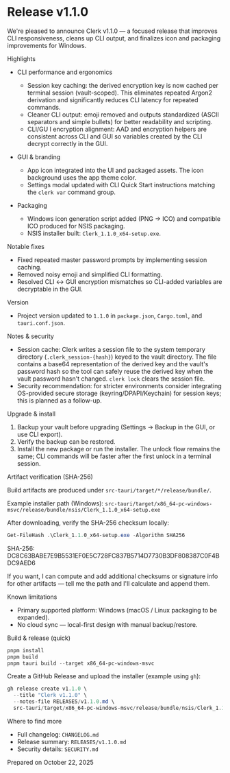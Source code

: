 # Release v1.1.0

We're pleased to announce Clerk v1.1.0 — a focused release that improves CLI responsiveness, cleans up CLI output, and finalizes icon and packaging improvements for Windows.

Highlights

- CLI performance and ergonomics
  - Session key caching: the derived encryption key is now cached per terminal session (vault-scoped). This eliminates repeated Argon2 derivation and significantly reduces CLI latency for repeated commands.
  - Cleaner CLI output: emoji removed and outputs standardized (ASCII separators and simple bullets) for better readability and scripting.
  - CLI/GU I encryption alignment: AAD and encryption helpers are consistent across CLI and GUI so variables created by the CLI decrypt correctly in the GUI.

- GUI & branding
  - App icon integrated into the UI and packaged assets. The icon background uses the app theme color.
  - Settings modal updated with CLI Quick Start instructions matching the `clerk var` command group.

- Packaging
  - Windows icon generation script added (PNG → ICO) and compatible ICO produced for NSIS packaging.
  - NSIS installer built: `Clerk_1.1.0_x64-setup.exe`.

Notable fixes

- Fixed repeated master password prompts by implementing session caching.
- Removed noisy emoji and simplified CLI formatting.
- Resolved CLI ↔ GUI encryption mismatches so CLI-added variables are decryptable in the GUI.

Version

- Project version updated to `1.1.0` in `package.json`, `Cargo.toml`, and `tauri.conf.json`.

Notes & security

- Session cache: Clerk writes a session file to the system temporary directory (`.clerk_session-{hash}`) keyed to the vault directory. The file contains a base64 representation of the derived key and the vault's password hash so the tool can safely reuse the derived key when the vault password hasn't changed. `clerk lock` clears the session file.
- Security recommendation: for stricter environments consider integrating OS-provided secure storage (keyring/DPAPI/Keychain) for session keys; this is planned as a follow-up.

Upgrade & install

1. Backup your vault before upgrading (Settings → Backup in the GUI, or use CLI export).
2. Verify the backup can be restored.
3. Install the new package or run the installer. The unlock flow remains the same; CLI commands will be faster after the first unlock in a terminal session.

Artifact verification (SHA-256)

Build artifacts are produced under `src-tauri/target/*/release/bundle/`.

Example installer path (Windows):
`src-tauri/target/x86_64-pc-windows-msvc/release/bundle/nsis/Clerk_1.1.0_x64-setup.exe`

After downloading, verify the SHA-256 checksum locally:

```powershell
Get-FileHash .\Clerk_1.1.0_x64-setup.exe -Algorithm SHA256
```

SHA-256: DC8C63BABE7E9B5531EF0E5C728FC837B5714D7730B3DF808387C0F4BDC9AED6

If you want, I can compute and add additional checksums or signature info for other artifacts — tell me the path and I'll calculate and append them.

Known limitations

- Primary supported platform: Windows (macOS / Linux packaging to be expanded).
- No cloud sync — local-first design with manual backup/restore.

Build & release (quick)

```powershell
pnpm install
pnpm build
pnpm tauri build --target x86_64-pc-windows-msvc
```

Create a GitHub Release and upload the installer (example using `gh`):

```powershell
gh release create v1.1.0 \
  --title "Clerk v1.1.0" \
  --notes-file RELEASES/v1.1.0.md \
  src-tauri/target/x86_64-pc-windows-msvc/release/bundle/nsis/Clerk_1.1.0_x64-setup.exe
```

Where to find more

- Full changelog: `CHANGELOG.md`
- Release summary: `RELEASES/v1.1.0.md`
- Security details: `SECURITY.md`

Prepared on October 22, 2025
